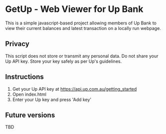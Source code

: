 # GetUp - Web Viewer for Up Bank
This is a simple javascript-based project allowing members of Up Bank to view their current balances and latest transaction on a locally run webpage.

## Privacy
This script does not store or transmit any personal data. Do not share your Up API key. Store your key safely as per Up's guidelines.
 
## Instructions
1. Get your Up API key at https://api.up.com.au/getting_started
2. Open index.html
3. Enter your Up key and press 'Add key'

## Future versions
TBD